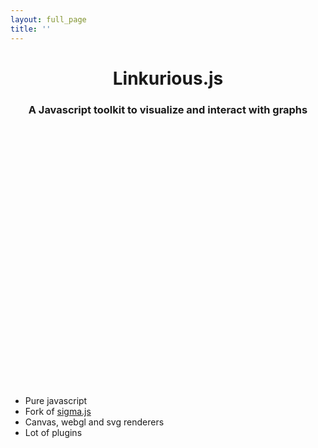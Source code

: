 ```yaml
---
layout: full_page
title: ''
---
```


<center>
<h1>Linkurious.js</h1>
<h3>A Javascript toolkit to visualize and interact with graphs</h3>
<br/>
</center>

<div class='row'>

<div class="col-md-6">
<style> #graph { height: 400px; } </style>
<div id="graph" class="well" style="padding: 0"></div>
</div>
<div class="col-md-4">
<ul>
	<li>Pure javascript</li>
	<li>Fork of <a href="http://sigmajs.org/">sigma.js</a></li>
	<li>Canvas, webgl and svg renderers</li>
	<li>Lot of plugins</li>
</ul>
</div>

</div>
<script type="text/javascript">
sigma.parsers.gexf('examples/data/arctic.gexf', {
  container: 'graph'
});
</script>